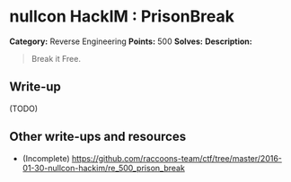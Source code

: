 # nullcon HackIM : PrisonBreak

**Category:** Reverse Engineering
**Points:** 500
**Solves:**
**Description:**

> Break it Free.


## Write-up

(TODO)

## Other write-ups and resources

* (Incomplete) https://github.com/raccoons-team/ctf/tree/master/2016-01-30-nullcon-hackim/re_500_prison_break
